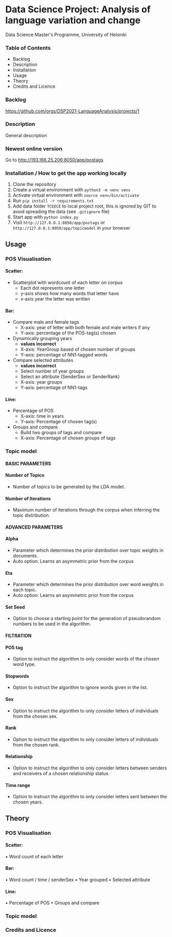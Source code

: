 # Data Science Project: Analysis of language variation and change

Data Science Master's Programme, University of Helsinki

### Table of Contents
- Backlog
- Description
- Installation
- Usage
- Theory
- Credits and Licence

### Backlog

https://github.com/orgs/DSP2021-LanguageAnalysis/projects/1

### Description
General description

### Newest online version
Go to http://193.166.25.206:8050/app/postags

### Installation / How to get the app working locally

1. Clone the repository
2. Create a virtual environment with `python3 -m venv venv`
3. Activate virtual environment with `source venv/bin/activate`
4. Run `pip install -r requirements.txt`
5. Add data folder `TCEECE` to local project root, this is ignored by GIT to avoid spreading the data (see `.gitignore` file)
6. Start app with `python index.py`
7. Visit `http://127.0.0.1:8050/app/postags` or `http://127.0.0.1:8050/app/topicmodel` in your browser

## Usage
### POS Visualisation
#### Scatter:
- Scatterplot with wordcount of each letter on corpus
  -	Each dot represents one letter
  -	y-axis shows how many words that letter have
  -	x-axis year the letter was written
#### Bar:
- Compare male and female tags
  -	X-axis: year of letter with both female and male writers if any
  -	Y-axis: percentage of the POS-tag(s) chosen
- Dynamically grouping years
  - **values incorrect**
  -	X-axis: YearGroup based of chosen number of groups
  -	Y-axis: percentage of NN1-tagged words
- Compare selected attributes
  - **values incorrect**
  -	Select number of year groups
  -	Select an attribute (SenderSex or SenderRank)
  -	X-axis: year groups
  -	Y-axis: percentage of NN1-tags
#### Line:
- Percentage of POS
  -	X-axis: time in years
  -	Y-axis: Percentage of chosen tag(s)
- Groups and compare
  -	Build two groups of tags and compare
  -	X-axis: Percentage of chosen groups of tags

### Topic model
#### BASIC PARAMETERS
#### Number of Topics
- Number of topics to be generated by the LDA model.
#### Number of Iterations
- Maximum number of iterations through the corpus when inferring the topic distribution. 

#### ADVANCED PARAMETERS
#### Alpha
- Parameter which determines the prior distribution over topic weights in documents.
- Auto option: Learns an asymmetric prior from the corpus
#### Eta
- Parameter which determines the prior distribution over word weights in each topic.
- Auto option: Learns an asymmetric prior from the corpus
#### Set Seed
- Option to choose a starting point for the generation of pseudorandom numbers to be used in the algorithm.

#### FILTRATION 
#### POS tag
- Option to instruct the algorithm to only consider words of the chosen word type.
#### Stopwords
- Option to instruct the algorithm to ignore words given in the list.
#### Sex
- Option to instruct the algorithm to only consider letters of individuals from the chosen sex. 
#### Rank
- Option to instruct the algorithm to only consider letters of individuals from the chosen rank.
#### Relationship
- Option to instruct the algorithm to only consider letters between senders and receivers of a chosen relationship status.
#### Time range
- Option to instruct the algorithm to only consider letters sent between the chosen years. 


## Theory
### POS Visualisation
#### Scatter:
•	Word count of each letter
#### Bar:
•	Word count / time / senderSex
•	Year grouped
•	Selected attribute
#### Line:
•	Percentage of POS
•	Groups and compare

### Topic model

### Credits and Licence

